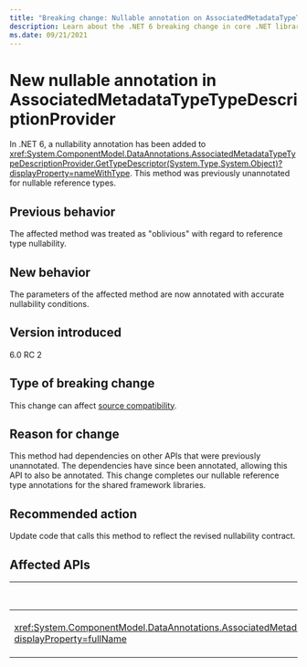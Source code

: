 ```yaml
---
title: "Breaking change: Nullable annotation on AssociatedMetadataTypeTypeDescriptionProvider method"
description: Learn about the .NET 6 breaking change in core .NET libraries where a nullable reference type annotation was added to `AssociatedMetadataTypeTypeDescriptionProvider.GetTypeDescriptor`.
ms.date: 09/21/2021
---
```

# New nullable annotation in AssociatedMetadataTypeTypeDescriptionProvider

In .NET 6, a nullability annotation has been added to <xref:System.ComponentModel.DataAnnotations.AssociatedMetadataTypeTypeDescriptionProvider.GetTypeDescriptor(System.Type,System.Object)?displayProperty=nameWithType>. This method was previously unannotated for nullable reference types.

## Previous behavior

The affected method was treated as "oblivious" with regard to reference type nullability.

## New behavior

The parameters of the affected method are now annotated with accurate nullability conditions.

## Version introduced

6.0 RC 2

## Type of breaking change

This change can affect [source compatibility](../../categories.md#source-compatibility).

## Reason for change

This method had dependencies on other APIs that were previously unannotated. The dependencies have since been annotated, allowing this API to also be annotated. This change completes our nullable reference type annotations for the shared framework libraries.

## Recommended action

Update code that calls this method to reflect the revised nullability contract.

## Affected APIs

| API | What changed |
|-|-|
| <xref:System.ComponentModel.DataAnnotations.AssociatedMetadataTypeTypeDescriptionProvider.GetTypeDescriptor(System.Type,System.Object)?displayProperty=fullName> | `instance` parameter type is nullable |
